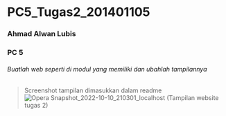 # PC5_Tugas2_201401105
### Ahmad Alwan Lubis
### PC 5


###### Buatlah web seperti di modul yang memiliki dan ubahlah tampilannya 
> Screenshot tampilan dimasukkan dalam readme
![Opera Snapshot_2022-10-10_210301_localhost (Tampilan website tugas 2)](https://user-images.githubusercontent.com/77369458/194887232-553c2e1d-aaae-4611-bb20-f63287d426a1.png)
